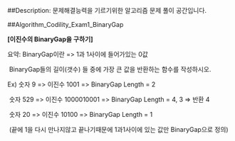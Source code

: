 ##Description: 문제해결능력을 기르기위한 알고리즘 문제 풀이 공간입니다.



##Algorithm_Codility_Exam1_BinaryGap

**[이진수의 BinaryGap을 구하기]**

요약: BinaryGap이란 => 1과 1사이에 들어가있는 0값

​      BinaryGap들의 길이(갯수) 들 중에 가장 큰 값을 반환하는 함수를 작성하시오.

Ex) 숫자 9 => 이진수 1001 => BinaryGap Length = 2

​     숫자 529 => 이진수 1000010001 => BinaryGap Length = 4, 3 => 반환 4

​     숫자 20 => 이진수 10100 => BinaryGap Length = 1

​     (끝에 1을 다시 만나지않고 끝나기때문에 1과1사이에 있는 값만 BinaryGap으로 정의)